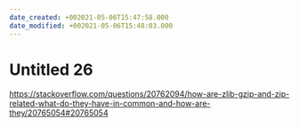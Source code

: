 ```yaml
---
date_created: +002021-05-06T15:47:58.000
date_modified: +002021-05-06T15:48:03.000
---
```


# Untitled 26

https://stackoverflow.com/questions/20762094/how-are-zlib-gzip-and-zip-related-what-do-they-have-in-common-and-how-are-they/20765054#20765054
